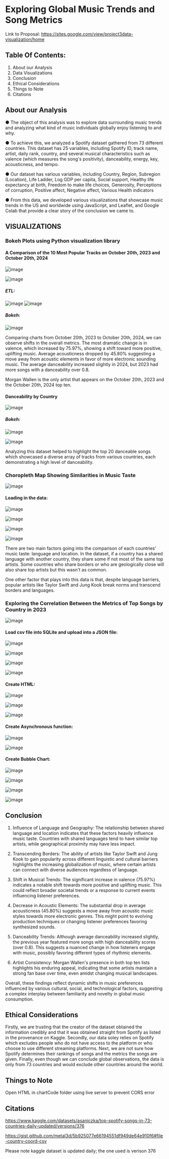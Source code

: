 
# Exploring Global Music Trends and Song Metrics

Link to Proposal: https://sites.google.com/view/project3data-visualization/home


## Table Of Contents:

1. About our Analysis
2. Data Visualizations
3. Conclusion
4. Ethical Considerations
5. Things to Note
6. Citations

## About our Analysis
● The object of this analysis was to explore data surrounding music trends and analyzing what kind of music individuals globally enjoy listening to and why.

● To achieve this, we analyzed a Spotify dataset gathered from 73 different countries. This dataset has 25 variables, including Spotify ID, track name, artist, daily rank, country, and several musical characteristics such as valence (which measures the song's positivity), danceability, energy, key, acousticness, and tempo. 

● Our dataset has various variables, including Country, Region, Subregion (Location), Life 
Ladder, Log GDP per capita, Social support, Healthy life expectancy at birth, Freedom to 
make life choices, Generosity, Perceptions of corruption, Positive affect, Negative affect, 
Various Health indicators

● From this data, we developed various visualizations that showcase music trends in the US and worldwide using JavaScript, and Leaflet, and Google Colab that provide a clear story of the conclusion we came to.


## VISUALIZATIONS


### Bokeh Plots using Python visualization library


#### A Comparison of the 10 Most Popular Tracks on October 20th, 2023 and October 20th, 2024

![image](https://github.com/user-attachments/assets/4f2b1ea3-092c-4a1a-a31d-a89e8a7f7564)

![image](https://github.com/user-attachments/assets/45b7ad5b-410e-4204-8546-b2ccb3484dd9)


##### ETL:
![image](https://github.com/user-attachments/assets/861ea3ff-ed2c-439e-85ed-228ce8379cc2)
![image](https://github.com/user-attachments/assets/9dd6956b-d714-4d5c-bc53-3622330a2428)


##### Bokeh:
![image](https://github.com/user-attachments/assets/655f6dfe-389a-482d-a70e-5c3bc4056528)



Comparing charts from October 20th, 2023 to October 20th, 2024, we can observe shifts in the overall metrics. The most dramatic change is in valence, which increased by 75.97%, showing a shift toward more positive, uplifting music. Average acousticness dropped by 45.80% suggesting a move away from acoustic elements in favor of more electronic sounding music. The average danceability increased slightly in 2024, but 2023 had more songs with a danceability over 0.8. 

Morgan Wallen is the only artist that appears on the October 20th, 2023 and the October 20th, 2024 top ten.


#### Danceability by Country

![image](https://github.com/user-attachments/assets/d200c536-f1e5-45d3-8b8e-5646509e84ac)


##### Bokeh:

![image](https://github.com/user-attachments/assets/039c4544-e88d-48f6-bfdd-9d18c41826bd)

![image](https://github.com/user-attachments/assets/e4794e76-1556-4ca0-8fde-c0ad7ff1e1ec)



Analyzing this dataset helped to highlight the top 20 danceable songs which showcased a diverse array of tracks from various countries, each demonstrating a high level of danceability.


### Choropleth Map Showing Similarities in Music Taste


![image](https://github.com/user-attachments/assets/31f19a24-f44b-4fa5-95ba-9ad9c388d15d)

#### Loading in the data:

![image](https://github.com/user-attachments/assets/e30e2ce1-48f8-4f2f-8207-473299c20a4f)

![image](https://github.com/user-attachments/assets/b24445fe-f4b8-46ff-b93f-73099450eef1)

![image](https://github.com/user-attachments/assets/7fd8fc2e-5ab3-40ee-aad0-768eeca1269b)

![image](https://github.com/user-attachments/assets/4db9d682-25b4-48c7-9fb5-2d0c9767ec54)


There are two main factors going into the comparison of each countries' music taste: language and location. In the dataset, if a country has a shared language with another country, they share some if not most of the same top artists. Some countries who share borders or who are geologically close will also share top artists but this wasn't as common.

One other factor that plays into this data is that, despite language barriers, popular artists like Taylor Swift and Jung Kook break norms and transcend borders and languages.



### Exploring the Correlation Between the Metrics of Top Songs by Country in 2023

![image](https://github.com/user-attachments/assets/dc975353-496d-4f4e-8138-3d7dc1697b1f)


#### Load csv file into SQLite and upload into a JSON file:

![image](https://github.com/user-attachments/assets/4e45a2d5-65c3-4e80-ad15-f2db2ce09ba5)

![image](https://github.com/user-attachments/assets/db9d5d3a-1bdc-4b99-88af-c35cb1e958ce)

![image](https://github.com/user-attachments/assets/03c99956-11fe-4b73-9a64-cc5bc8f94a4f)

![image](https://github.com/user-attachments/assets/606ac575-db45-468b-a65e-1d9a9e656b20)


#### Create HTML:

![image](https://github.com/user-attachments/assets/397fe601-7043-4bf1-89dd-a6fd64f4bf16)

![image](https://github.com/user-attachments/assets/796ae501-8d4b-4534-b266-3a70b9159767)

![image](https://github.com/user-attachments/assets/24a010f6-3863-475b-8c42-33fc90e0abde)


#### Create Asynchronous function:

![image](https://github.com/user-attachments/assets/b458a52f-39a7-4b33-857d-229b375b998a)

![image](https://github.com/user-attachments/assets/b073da1c-98c7-4a5c-a15c-7e25d7646782)


#### Create Bubble Chart:

![image](https://github.com/user-attachments/assets/1d7c319d-e80b-4159-b35a-3a7287a4467c)

![image](https://github.com/user-attachments/assets/e9a57e97-a4c8-470b-9390-ccdcfe6f9b75)

![image](https://github.com/user-attachments/assets/c5ab4696-dbb7-4134-b76f-66574a42107a)

![image](https://github.com/user-attachments/assets/6d5b3725-b99d-4eb4-9ec7-fb150687a952)



## Conclusion


1. Influence of Language and Geography: The relationship between shared language and location indicates that these factors heavily influence music taste. Countries with shared languages tend to have similar top artists, while geographical proximity may have less impact.


2. Transcending Borders: The ability of artists like Taylor Swift and Jung Kook to gain popularity across different linguistic and cultural barriers highlights the increasing globalization of music, where certain artists can connect with diverse audiences regardless of language.


3. Shift in Musical Trends: The significant increase in valence (75.97%) indicates a notable shift towards more positive and uplifting music. This could reflect broader societal trends or a response to current events influencing listener preferences.


4. Decrease in Acoustic Elements: The substantial drop in average acousticness (45.80%) suggests a move away from acoustic music styles towards more electronic genres. This might point to evolving production techniques or changing listener preferences favoring synthesized sounds.


5. Danceability Trends: Although average danceability increased slightly, the previous year featured more songs with high danceability scores (over 0.8). This suggests a nuanced change in how listeners engage with music, possibly favoring different types of rhythmic elements.


6. Artist Consistency: Morgan Wallen's presence in both top ten lists highlights his enduring appeal, indicating that some artists maintain a strong fan base over time, even amidst changing musical landscapes.
   

Overall, these findings reflect dynamic shifts in music preferences influenced by various cultural, social, and technological factors, suggesting a complex interplay between familiarity and novelty in global music consumption.


## Ethical Considerations

Firstly, we are trusting that the creator of the dataset obtained the information credibly and that it was obtained straight from Spotify as listed in the provenance on Kaggle. Secondly, our data soley relies on Spotify which excludes people who do not have access to the platform or who choose to use different streaming platforms. Next, we are not sure how Spotify determines their rankings of songs and the metrics the songs are given. Finally, even though we can conclude global observations, the data is only from 73 countries and would exclude other countries around the world.


## Things to Note

Open HTML in chartCode folder using live server to prevent CORS error


## Citations

https://www.kaggle.com/datasets/asaniczka/top-spotify-songs-in-73-countries-daily-updated/versions/376

https://gist.github.com/metal3d/5b925077e66194551df949de64e910f6#file-country-coord-csv


Please note kaggle dataset is updated daily; the one used is verison 376



